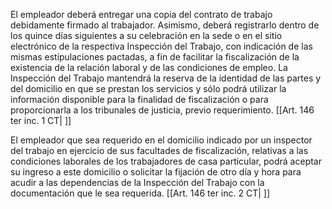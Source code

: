 El empleador deberá entregar una copia del contrato de trabajo debidamente firmado al trabajador. Asimismo, deberá registrarlo dentro de los quince días siguientes a su celebración en la sede o en el sitio electrónico de la respectiva Inspección del Trabajo, con indicación de las mismas estipulaciones pactadas, a fin de facilitar la fiscalización de la existencia de la relación laboral y de las condiciones de empleo. La Inspección del Trabajo mantendrá la reserva de la identidad de las partes y del domicilio en que se prestan los servicios y sólo podrá utilizar la información disponible para la finalidad de fiscalización o para proporcionarla a los tribunales de justicia, previo requerimiento. [[Art. 146 ter inc. 1 CT| ]]

El empleador que sea requerido en el domicilio indicado por un inspector del trabajo en ejercicio de sus facultades de fiscalización, relativas a las condiciones laborales de los trabajadores de casa particular, podrá aceptar su ingreso a este domicilio o solicitar la fijación de otro día y hora para acudir a las dependencias de la Inspección del Trabajo con la documentación que le sea requerida. [[Art. 146 ter inc. 2 CT| ]]